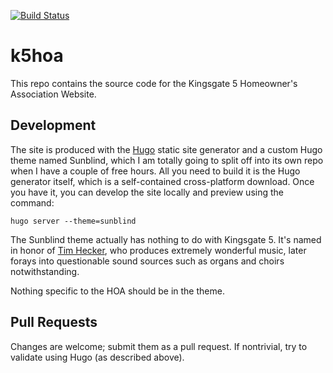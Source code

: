[![Build Status](https://travis-ci.org/jmcphers/k5hoa.svg?branch=master)](https://travis-ci.org/jmcphers/k5hoa)

# k5hoa

This repo contains the source code for the Kingsgate 5 Homeowner's Association Website. 

## Development

The site is produced with the [Hugo](http://gohugo.io/) static site generator and a custom Hugo theme named Sunblind, which I am totally going to split off into its own repo when I have a couple of free hours. All you need to build it is the Hugo generator itself, which is a self-contained cross-platform download. Once you have it, you can develop the site locally and preview using the command:

    hugo server --theme=sunblind

The Sunblind theme actually has nothing to do with Kingsgate 5. It's named in honor of [Tim Hecker](http://www.sunblind.net/), who produces extremely wonderful music, later forays into questionable sound sources such as organs and choirs notwithstanding. 

Nothing specific to the HOA should be in the theme.

## Pull Requests

Changes are welcome; submit them as a pull request. If nontrivial, try to validate using Hugo (as described above). 


